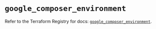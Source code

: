 # `google_composer_environment`

Refer to the Terraform Registry for docs: [`google_composer_environment`](https://registry.terraform.io/providers/hashicorp/google/6.34.0/docs/resources/composer_environment).
